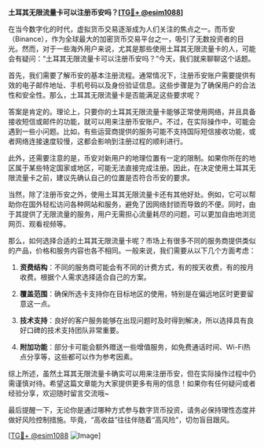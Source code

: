 **土耳其无限流量卡可以注册币安吗？[[TG💪+ @esim1088](https://t.me/s/esim1088)]**

在当今数字化的时代，虚拟货币交易逐渐成为人们关注的焦点之一。而币安（Binance），作为全球最大的加密货币交易平台之一，吸引了无数投资者的目光。然而，对于一些海外用户来说，尤其是那些使用土耳其无限流量卡的人，可能会有疑问：“土耳其无限流量卡可以注册币安吗？”今天，我们就来聊聊这个话题。

首先，我们需要了解币安的基本注册流程。通常情况下，注册币安账户需要提供有效的电子邮件地址、手机号码以及身份验证信息。这些步骤是为了确保用户的合法性和安全性。那么，土耳其无限流量卡是否能满足这些要求呢？

答案是肯定的。理论上，只要你的土耳其无限流量卡能够正常使用网络，并且具备接收短信或邮件的功能，就可以用来注册币安账户。不过，在实际操作中，可能会遇到一些小问题。比如，有些运营商提供的服务可能不支持国际短信接收功能，或者网络连接速度较慢，这都会影响到注册过程的顺利进行。

此外，还需要注意的是，币安对新用户的地理位置有一定的限制。如果你所在的地区属于某些特定国家或地区，可能无法直接完成注册。因此，在决定使用土耳其无限流量卡之前，建议先确认自己的位置是否符合币安的要求。

当然，除了注册币安之外，使用土耳其无限流量卡还有其他好处。例如，它可以帮助你在国外轻松访问各种网站和服务，避免了因网络封锁而导致的不便。同时，由于其提供了无限流量的服务，用户无需担心流量耗尽的问题，可以更加自由地浏览网页、观看视频等。

那么，如何选择合适的土耳其无限流量卡呢？市场上有很多不同的服务商提供类似的产品，价格和服务内容也各不相同。一般来说，我们需要从以下几个方面考虑：

1. **资费结构**：不同的服务商可能会有不同的计费方式，有的按天收费，有的按月收费。根据个人需求选择适合自己的方案。
   
2. **覆盖范围**：确保所选卡支持你在目标地区的使用，特别是在偏远地区时更要留意这一点。

3. **技术支持**：良好的客户服务能够在出现问题时及时得到解决，所以选择具有良好口碑的技术支持团队非常重要。

4. **附加功能**：部分卡可能会额外赠送一些增值服务，如免费通话时间、Wi-Fi热点分享等，这些都可以作为参考因素。

综上所述，虽然土耳其无限流量卡确实可以用来注册币安，但在实际操作过程中仍需谨慎对待。希望这篇文章能为大家提供更多有用的信息！如果你有任何疑问或者经验分享，欢迎随时留言交流哦~

最后提醒一下，无论你是通过哪种方式参与数字货币投资，请务必保持理性态度并做好风险控制措施。毕竟，“高收益”往往伴随着“高风险”，切勿盲目跟风。

[[TG💪+ @esim1088](https://t.me/s/esim1088) ![Image](https://i.postimg.cc/4NQfJmqS/Snipaste-2025-05-13-00-14-12.png)]